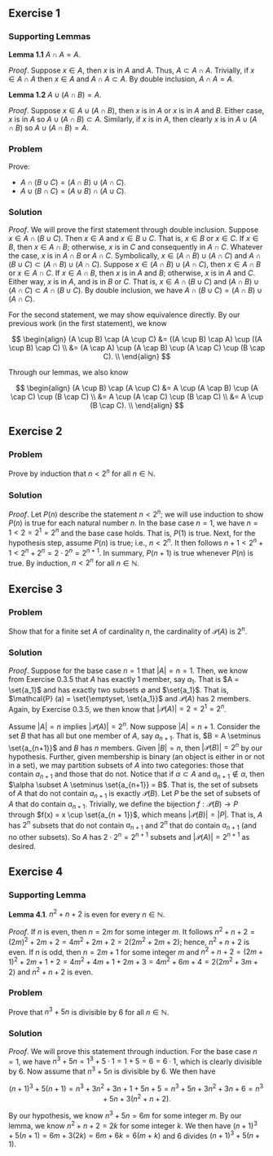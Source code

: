 ## Exercise 1

### Supporting Lemmas

**Lemma 1.1** $A \cap A = A$.

*Proof*. Suppose $x \in A$, then $x$ is in $A$ and $A$. Thus, $A \subset A \cap A$. Trivially, if $x \in A \cap A$ then $x \in A$ and $A \cap A \subset A$. By double inclusion, $A \cap A = A$.

**Lemma 1.2** $A \cup (A \cap B) = A$.

*Proof*. Suppose $x \in A \cup (A \cap B)$, then $x$ is in $A$ or $x$ is in $A$ and $B$. Either case, $x$ is in $A$ so $A \cup (A \cap B) \subset A$. Similarly, if $x$ is in $A$, then clearly $x$ is in $A \cup (A \cap B)$ so $A \cup (A \cap B) = A$.

### Problem
Prove:

  - $A \cap (B \cup C) = (A \cap B) \cup (A \cap C)$.
  - $A \cup (B \cap C) = (A \cup B) \cap (A \cup C)$.

### Solution

*Proof*. We will prove the first statement through double inclusion. Suppose $x \in A \cap (B \cup C)$. Then $x\in A$ and $x \in B \cup C$. That is, $x \in B$ or $x \in C$. If $x \in B$, then $x \in A \cap B$; otherwise, $x$ is in $C$ and consequently in $A \cap C$. Whatever the case, $x$ is in $A \cap B$ or $A \cap C$. Symbolically, $x \in (A \cap B) \cup (A \cap C)$ and $A \cap (B \cup C) \subset (A \cap B) \cup (A \cap C)$. Suppose $x \in (A \cap B) \cup (A \cap C)$, then $x \in A \cap B$ or $x \in A \cap C$. If $x \in A \cap B$, then $x$ is in $A$ and $B$; otherwise, $x$ is in $A$ and $C$. Either way, $x$ is in $A$, and is in $B$ or $C$. That is, $x \in A \cap (B \cup C)$ and $(A \cap B) \cup (A \cap C) \subset A \cap (B \cup C)$. By double inclusion, we have $A \cap (B \cup C) = (A \cap B) \cup (A \cap C)$.

For the second statement, we may show equivalence directly. By our previous work (in the first statement), we know 

$$
\begin{align}
(A \cup B) \cap (A \cup C) &= ((A \cup B) \cap A) \cup ((A \cup B) \cap C) \\
                           &= (A \cap A) \cup (A \cap B) \cup (A \cap C) \cup (B \cap C). \\
\end{align}
$$

Through our lemmas, we also know

$$
\begin{align}
(A \cup B) \cap (A \cup C) &= A \cup (A \cap B) \cup (A \cap C) \cup (B \cap C) \\
                           &= A \cup (A \cap C) \cup (B \cap C) \\
                           &= A \cup (B \cap C). \\
\end{align}
$$

## Exercise 2

### Problem

Prove by induction that $n < 2^n$ for all $n \in \mathbb{N}$.

### Solution

*Proof*. Let $P(n)$ describe the statement $n < 2^n$; we will use induction to show $P(n)$ is true for each natural number $n$. In the base case $n = 1$, we have $n = 1 < 2 = 2^1 = 2^n$ and the base case holds. That is, $P(1)$ is true. Next, for the hypothesis step, assume $P(n)$ is true; i.e., $n < 2^n$. It then follows $n + 1 < 2^n + 1 < 2^n + 2^n = 2\cdot 2^n = 2^{n+1}$. In summary, $P(n+1)$ is true whenever $P(n)$ is true. By induction, $n < 2^n$ for all $n \in \mathbb{N}$.

## Exercise 3

### Problem

Show that for a finite set $A$ of cardinality $n$, the cardinality of $\mathcal{P} (A)$ is $2^n$.

### Solution

*Proof*. Suppose for the base case $n = 1$ that $|A| = n = 1$. Then, we know from Exercise 0.3.5 that $A$ has exactly $1$ member, say $a_1$. That is $A = \set{a_1}$ and has exactly two subsets $\emptyset$ and $\set{a_1}$. That is, $\mathcal{P} (a) = \set{\emptyset, \set{a_1}}$ and $\mathcal{P} (A)$ has $2$ members. Again, by Exercise 0.3.5, we then know that $|\mathcal{P} (A)| = 2 = 2^1 = 2^n$.

Assume $|A| = n$ implies  $|\mathcal{P} (A)| = 2^n$. Now suppose $|A| = n + 1$. Consider the set $B$ that has all but one member of $A$, say $a_{n+1}$. That is, $B = A \setminus \set{a_{n+1}}$ and $B$ has $n$ members. Given $|B| = n$, then $|\mathcal{P} (B)| = 2^n$ by our hypothesis. Further, given membership is binary (an object is either in or not in a set), we may partition subsets of $A$ into two categories: those that contain $a_{n + 1}$ and those that do not. Notice that if $\alpha \subset A$ and $a_{n+1} \notin \alpha$, then $\alpha \subset A \setminus \set{a_{n+1}} = B$. That is, the set of subsets of $A$ that do not contain $a_{n+1}$ is exactly $\mathcal{P} (B)$. Let $P$ be the set of subsets of $A$ that do contain $a_{n + 1}$. Trivially, we define the bijection $f: \mathcal{P} (B) \rightarrow P$ through $f(x) = x \cup \set{a_{n + 1}}$, which means $|\mathcal{P} (B)| = |P|$. That is, $A$ has $2^n$ subsets that do not contain $a_{n+1}$ and $2^n$ that do contain $a_{n + 1}$ (and no other subsets). So $A$ has $2 \cdot 2^n = 2^{n + 1}$ subsets and $|\mathcal{P} (A)| = 2^{n + 1}$ as desired.

## Exercise 4

### Supporting Lemma

**Lemma 4.1**. $n^2 + n + 2$ is even for every $n \in \mathbb{N}$.

*Proof*. If $n$ is even, then $n = 2m$ for some integer $m$. It follows $n^2 + n + 2 = (2m)^2 + 2m + 2 = 4m^2 + 2m + 2 = 2(2m^2 + 2m + 2)$; hence, $n^2 + n + 2$ is even. If $n$ is odd, then $n = 2m + 1$ for some integer $m$ and $n^2 + n + 2 = (2m + 1)^2 + 2m + 1 + 2 = 4m^2 + 4m + 1 + 2m + 3 = 4m^2 + 6m + 4 = 2(2m^2 + 3m +2)$ and $n^2 + n + 2$ is even.

### Problem

Prove that $n^3 + 5n$ is divisible by 6 for all $n \in \mathbb{N}$.

### Solution

*Proof*. We will prove this statement through induction. For the base case $n = 1$, we have $n^3 + 5n = 1^3 + 5 \cdot 1 = 1 + 5 = 6 = 6 \cdot 1$, which is clearly divisible by $6$. Now assume that $n^3 + 5n$ is divisible by $6$. We then have

$$(n+1)^3 +5(n + 1) = n^3 + 3n^2 + 3n + 1 + 5n + 5 = n^3 + 5n + 3n^2 + 3n + 6 = n^3 + 5n + 3(n^2 + n + 2).$$

By our hypothesis, we know $n^3 + 5n = 6m$ for some integer $m$. By our lemma, we know $n^2 + n + 2 = 2k$ for some integer $k$. We then have $(n+1)^3 +5(n + 1) = 6m + 3(2k) = 6m + 6k = 6(m + k)$ and $6$ divides $(n+1)^3 +5(n + 1)$.
